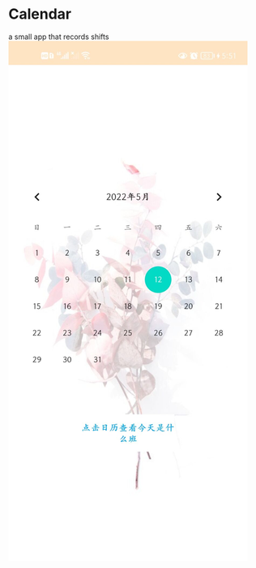 # Calendar
a small app that records shifts
![image](https://github.com/1170300305/Calendar/blob/main/example.jpg)
